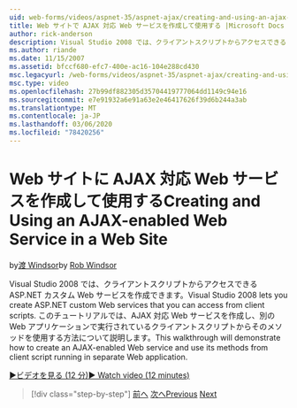 ```yaml
---
uid: web-forms/videos/aspnet-35/aspnet-ajax/creating-and-using-an-ajax-enabled-web-service-in-a-web-site
title: Web サイトで AJAX 対応 Web サービスを作成して使用する |Microsoft Docs
author: rick-anderson
description: Visual Studio 2008 では、クライアントスクリプトからアクセスできる ASP.NET カスタム Web サービスを作成できます。 このチュートリアルでは、AJ を作成する方法を示します。
ms.author: riande
ms.date: 11/15/2007
ms.assetid: bfccf680-efc7-400e-ac16-104e288cd430
msc.legacyurl: /web-forms/videos/aspnet-35/aspnet-ajax/creating-and-using-an-ajax-enabled-web-service-in-a-web-site
msc.type: video
ms.openlocfilehash: 27b99df882305d35704419777064dd1149c94e16
ms.sourcegitcommit: e7e91932a6e91a63e2e46417626f39d6b244a3ab
ms.translationtype: MT
ms.contentlocale: ja-JP
ms.lasthandoff: 03/06/2020
ms.locfileid: "78420256"
---
```

# <a name="creating-and-using-an-ajax-enabled-web-service-in-a-web-site"></a><span data-ttu-id="30d28-104">Web サイトに AJAX 対応 Web サービスを作成して使用する</span><span class="sxs-lookup"><span data-stu-id="30d28-104">Creating and Using an AJAX-enabled Web Service in a Web Site</span></span>

<span data-ttu-id="30d28-105">by[渡 Windsor](https://twitter.com/robwindsor)</span><span class="sxs-lookup"><span data-stu-id="30d28-105">by [Rob Windsor](https://twitter.com/robwindsor)</span></span>

<span data-ttu-id="30d28-106">Visual Studio 2008 では、クライアントスクリプトからアクセスできる ASP.NET カスタム Web サービスを作成できます。</span><span class="sxs-lookup"><span data-stu-id="30d28-106">Visual Studio 2008 lets you create ASP.NET custom Web services that you can access from client scripts.</span></span> <span data-ttu-id="30d28-107">このチュートリアルでは、AJAX 対応 Web サービスを作成し、別の Web アプリケーションで実行されているクライアントスクリプトからそのメソッドを使用する方法について説明します。</span><span class="sxs-lookup"><span data-stu-id="30d28-107">This walkthrough will demonstrate how to create an AJAX-enabled Web service and use its methods from client script running in separate Web application.</span></span>

[<span data-ttu-id="30d28-108">&#9654;ビデオを見る (12 分)</span><span class="sxs-lookup"><span data-stu-id="30d28-108">&#9654; Watch video (12 minutes)</span></span>](https://channel9.msdn.com/Blogs/ASP-NET-Site-Videos/creating-and-using-an-ajax-enabled-web-service-in-a-web-site)

> [!div class="step-by-step"]
> <span data-ttu-id="30d28-109">[前へ](adding-ajax-functionality-to-an-existing-aspnet-page.md)
> [次へ](aspnet-ajax-a-demonstration-of-aspnet-ajax.md)</span><span class="sxs-lookup"><span data-stu-id="30d28-109">[Previous](adding-ajax-functionality-to-an-existing-aspnet-page.md)
[Next](aspnet-ajax-a-demonstration-of-aspnet-ajax.md)</span></span>
